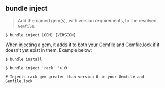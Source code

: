 ## bundle inject

> Add the named gem(s), with version requirements, to the resolved `Gemfile`.

```
$ bundle inject [GEM] [VERSION]
```

When injecting a gem, it adds it to both your Gemfile and Gemfile.lock if
it doesn't yet exist in them. Example below:

```
$ bundle install

$ bundle inject 'rack' '> 0'

# Injects rack gem greater than version 0 in your Gemfile and Gemfile.lock
```
